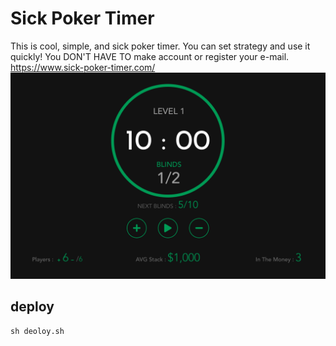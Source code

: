 # Sick Poker Timer
This is cool, simple, and sick poker timer. You can set strategy and use it quickly! You DON'T HAVE TO make account or register your e-mail.
https://www.sick-poker-timer.com/
![sick-poker-timer](src/assets/img/index.png)

## deploy
```
sh deoloy.sh
```
